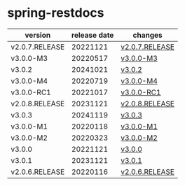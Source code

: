 # spring-restdocs	


|version|release date|changes|
|---|---|---|
|v2.0.7.RELEASE|20221121|[v2.0.7.RELEASE](./v2.0.7.RELEASE-20221121.md)|
|v3.0.0-M3|20220517|[v3.0.0-M3](./v3.0.0-M3-20220517.md)|
|v3.0.2|20241021|[v3.0.2](./v3.0.2-20241021.md)|
|v3.0.0-M4|20220719|[v3.0.0-M4](./v3.0.0-M4-20220719.md)|
|v3.0.0-RC1|20221017|[v3.0.0-RC1](./v3.0.0-RC1-20221017.md)|
|v2.0.8.RELEASE|20231121|[v2.0.8.RELEASE](./v2.0.8.RELEASE-20231121.md)|
|v3.0.3|20241119|[v3.0.3](./v3.0.3-20241119.md)|
|v3.0.0-M1|20220118|[v3.0.0-M1](./v3.0.0-M1-20220118.md)|
|v3.0.0-M2|20220323|[v3.0.0-M2](./v3.0.0-M2-20220323.md)|
|v3.0.0|20221121|[v3.0.0](./v3.0.0-20221121.md)|
|v3.0.1|20231121|[v3.0.1](./v3.0.1-20231121.md)|
|v2.0.6.RELEASE|20220116|[v2.0.6.RELEASE](./v2.0.6.RELEASE-20220116.md)|

